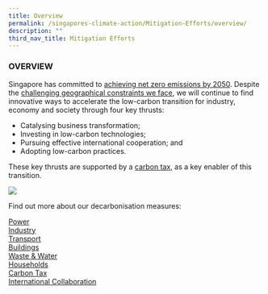 ```yaml
---
title: Overview
permalink: /singapores-climate-action/Mitigation-Efforts/overview/
description: ""
third_nav_title: Mitigation Efforts
---
```

### OVERVIEW

Singapore has committed to [achieving net zero emissions by 2050](/singapores-climate-action/singapores-climate-targets/overview/). Despite the [challenging geographical constraints we face](/singapores-climate-action/overview/national-circumstances), we will continue to find innovative ways to accelerate the low-carbon transition for industry, economy and society through four key thrusts:

*   Catalysing business transformation;
*   Investing in low-carbon technologies;
*   Pursuing effective international cooperation; and
*   Adopting low-carbon practices.

These key thrusts are supported by a [carbon tax](/singapores-climate-action/mitigation-efforts/carbontax/), as a key enabler of this transition.

![](/images/2022_Infographic_Charting_Singapore's_Net_Zero_Future.jpg)

Find out more about our decarbonisation measures:

[Power](/singapores-climate-action/mitigation-efforts/power)  
[Industry](/singapores-climate-action/mitigation-efforts/industry)  
[Transport](/singapores-climate-action/mitigation-efforts/transport)  
[Buildings](/singapores-climate-action/mitigation-efforts/buildings)  
[Waste & Water](/singapores-climate-action/mitigation-efforts/wasteandwater)  
[Households](/singapores-climate-action/mitigation-efforts/households)  
[Carbon Tax](/singapores-climate-action/mitigation-efforts/carbontax)  
[International Collaboration](/singapores-climate-action/mitigation-efforts/internationalcollaboration)